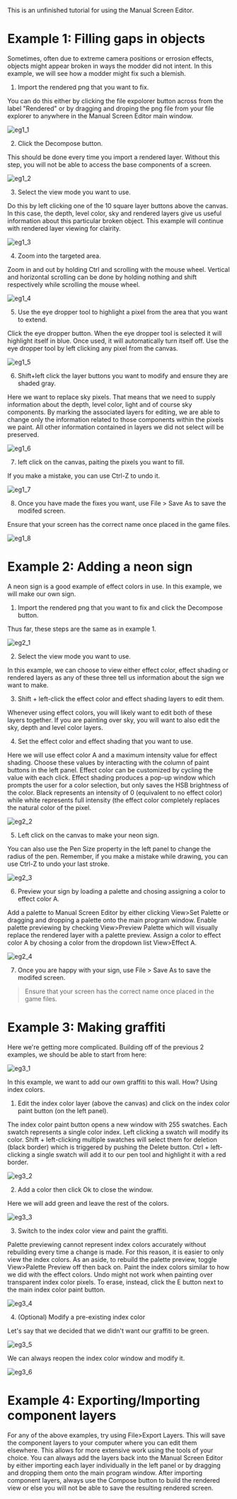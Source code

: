 This is an unfinished tutorial for using the Manual Screen Editor.

# Example 1: Filling gaps in objects

Sometimes, often due to extreme camera positions or errosion effects, objects might appear broken in ways the modder did not intent.
In this example, we will see how a modder might fix such a blemish.

1. Import the rendered png that you want to fix.

You can do this either by clicking the file expolorer button across from
the label "Rendered" or by dragging and droping the png file from your file explorer to anywhere in the Manual Screen Editor main window.

![eg1_1](/docs/figures/eg1_1.png?raw=true)

2. Click the Decompose button.

This should be done every time you import a rendered layer. Without this step, you will not be able to access the base components of a screen.

![eg1_2](/docs/figures/eg1_2.png?raw=true)

3. Select the view mode you want to use.

Do this by left clicking one of the 10 square layer buttons above the canvas.
In this case, the depth, level color, sky and rendered layers give us useful information about this particular broken object. This example will continue with rendered layer viewing for clairity.

![eg1_3](/docs/figures/eg1_3.png?raw=true)

4. Zoom into the targeted area.

Zoom in and out by holding Ctrl and scrolling with the mouse wheel. Vertical and horizontal scrolling can be done by holding nothing and shift respectively while scrolling the mouse wheel.

![eg1_4](/docs/figures/eg1_4.png?raw=true)

5. Use the eye dropper tool to highlight a pixel from the area that you want to extend.

Click the eye dropper button. When the eye dropper tool is selected it will highlight itself in blue. Once used, it will automatically turn itself off. Use the eye dropper tool by left clicking any pixel from the canvas.

![eg1_5](/docs/figures/eg1_5.png?raw=true)

6. Shift+left click the layer buttons you want to modify and ensure they are shaded gray.

Here we want to replace sky pixels. That means that we need to supply information about the depth, level color, light and of course sky components. By marking the associated layers for editing, we are able to change only the information related to those components within the pixels we paint. All other information contained in layers we did not select will be preserved.

![eg1_6](/docs/figures/eg1_6.png?raw=true)

7. left click on the canvas, paiting the pixels you want to fill.

If you make a mistake, you can use Ctrl-Z to undo it.

![eg1_7](/docs/figures/eg1_7.png?raw=true)

8. Once you have made the fixes you want, use File > Save As to save the modifed screen.

Ensure that your screen has the correct name once placed in the game files.

![eg1_8](/docs/figures/eg1_8.png?raw=true)

# Example 2: Adding a neon sign

A neon sign is a good example of effect colors in use. In this example, we will make our own sign.

1. Import the rendered png that you want to fix and click the Decompose button.

Thus far, these steps are the same as in example 1.

![eg2_1](/docs/figures/eg2_1.png?raw=true)

2. Select the view mode you want to use.

In this example, we can choose to view either effect color, effect shading or rendered layers as any of these three tell us information about the sign we want to make.

3. Shift + left-click the effect color and effect shading layers to edit them.

Whenever using effect colors, you will likely want to edit both of these layers together. If you are painting over sky, you will want to also edit the sky, depth and level color layers.

4. Set the effect color and effect shading that you want to use.

Here we will use effect color A and a maximum intensity value for effect shading. Choose these values by interacting with the column of paint buttons in the left panel.
Effect color can be customized by cycling the value with each click.
Effect shading produces a pop-up window which prompts the user for a color selection, but only saves the HSB brightness of the color. Black represents an intensity of 0 (equivalent to no effect color) while white represents full intensity (the effect color completely replaces the natural color of the pixel.

![eg2_2](/docs/figures/eg2_2.png?raw=true)

5. Left click on the canvas to make your neon sign.

You can also use the Pen Size property in the left panel to change the radius of the pen.
Remember, if you make a mistake while drawing, you can use Ctrl-Z to undo your last stroke.

![eg2_3](/docs/figures/eg2_3.png?raw=true)

6. Preview your sign by loading a palette and chosing assigning a color to effect color A. 

Add a palette to Manual Screen Editor by either clicking View>Set Palette or dragging and dropping a palette onto the main program window.
Enable palette previewing by checking View>Preview Palette which will visually replace the rendered layer with a palette preview.
Assign a color to effect color A by chosing a color from the dropdown list View>Effect A.

![eg2_4](/docs/figures/eg2_4.png?raw=true)

7. Once you are happy with your sign, use File > Save As to save the modifed screen.

> Ensure that your screen has the correct name once placed in the game files.

# Example 3: Making graffiti

Here we're getting more complicated. Building off of the previous 2 examples, we should be able to start from here:

![eg3_1](/docs/figures/eg3_1.png?raw=true)

In this example, we want to add our own graffiti to this wall. How? Using index colors.

1. Edit the index color layer (above the canvas) and click on the index color paint button (on the left panel).

The index color paint button opens a new window with 255 swatches. Each swatch represents a single color index.
Left clicking a swatch will modify its color. Shift + left-clicking multiple swatches will select them for deletion (black border) which is triggered by pushing the Delete button. Ctrl + left-clicking a single swatch will add it to our pen tool and highlight it with a red border.

![eg3_2](/docs/figures/eg3_2.png?raw=true)

2. Add a color then click Ok to close the window.

Here we will add green and leave the rest of the colors.

![eg3_3](/docs/figures/eg3_3.png?raw=true)


3. Switch to the index color view and paint the graffiti.

Palette previewing cannot represent index colors accurately without rebuilding every time a change is made. For this reason, it is easier to only view the index colors. As an aside, to rebuild the palette preview, toggle View>Palette Preview off then back on. Paint the index colors similar to how we did with the effect colors. Undo might not work when painting over transparent index color pixels. To erase, instead, click the E button next to the main index color paint button.

![eg3_4](/docs/figures/eg3_4.png?raw=true)

4. (Optional) Modify a pre-existing index color

Let's say that we decided that we didn't want our graffiti to be green. 

![eg3_5](/docs/figures/eg3_5.png?raw=true)

We can always reopen the index color window and modify it.

![eg3_6](/docs/figures/eg3_6.png?raw=true)

# Example 4: Exporting/Importing component layers

For any of the above examples, try using File>Export Layers. This will save the component layers to your computer where you can edit them elsewhere. This allows for more extensive work using the tools of your choice. You can always add the layers back into the Manual Screen Editor by either importing each layer individually in the left panel or by dragging and dropping them onto the main program window. After importing component layers, always use the Compose button to build the rendered view or else you will not be able to save the resulting rendered screen.
